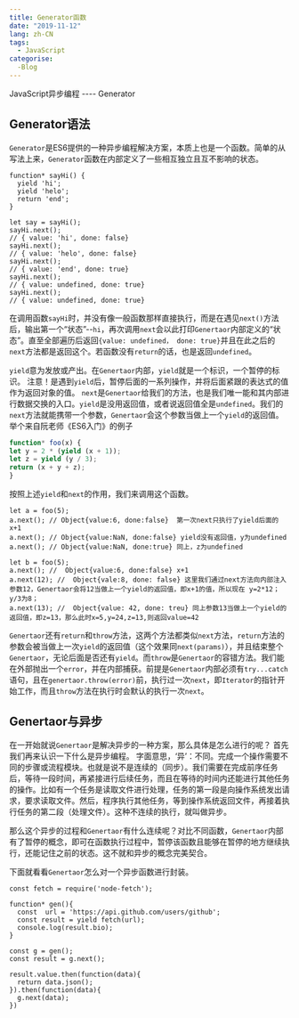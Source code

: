 ```yaml
---
title: Generator函数
date: "2019-11-12"
lang: zh-CN
tags:
  - JavaScript
categorise:
  -Blog
---
```


JavaScript异步编程 ---- Generator



## Generator语法
`Generator`是ES6提供的一种异步编程解决方案，本质上也是一个函数。简单的从写法上来，`Generator`函数在内部定义了一些相互独立且互不影响的状态。

```JS
function* sayHi() {
  yield 'hi';
  yield 'helo';
  return 'end';
}

let say = sayHi();
sayHi.next();
// { value: 'hi', done: false}
sayHi.next();
// { value: 'helo', done: false}
sayHi.next();
// { value: 'end', done: true}
sayHi.next();
// { value: undefined, done: true}
sayHi.next();
// { value: undefined, done: true}
```
在调用函数`sayHi`时，并没有像一般函数那样直接执行，而是在遇见`next()`方法后，输出第一个“状态”--`hi`，再次调用`next`会以此打印`Genertaor`内部定义的“状态”。直至全部遍历后返回`{value: undefined， done: true}`并且在此之后的`next`方法都是返回这个。若函数没有`return`的话，也是返回`undefined`。

`yield`意为发放或产出。在`Genertaor`内部，`yield`就是一个标识，一个暂停的标识。
注意！是遇到`yield`后，暂停后面的一系列操作，并将后面紧跟的表达式的值作为返回对象的值。
`next`是`Genertaor`给我们的方法，也是我们唯一能和其内部进行数据交换的入口。`yield`是没用返回值，或者说返回值全是`undefined`。我们的`next`方法就能携带一个参数，`Genertaor`会这个参数当做上一个`yield`的返回值。
举个来自阮老师《ES6入门》的例子

```js
function* foo(x) {
let y = 2 * (yield (x + 1));
let z = yield (y / 3);
return (x + y + z);
}
```
按照上述`yield`和`next`的作用，我们来调用这个函数。
```JS
let a = foo(5);
a.next(); // Object{value:6, done:false}  第一次next只执行了yield后面的 x+1
a.next(); // Object{value:NaN, done:false} yield没有返回值，y为undefined
a.next(); // Object{value:NaN, done:true} 同上，z为undefined

let b = foo(5);
a.next(); //  Object{value:6, done:false} x+1
a.next(12); //  Object{vale:8, done: false} 这里我们通过next方法向内部注入参数12，Genertaor会将12当做上一个yield的返回值，即x+1的值，所以现在 y=2*12；y/3为8；
a.next(13); //  Object{value: 42, done: treu} 同上参数13当做上一个yield的返回值，即z=13，那么此时x=5,y=24,z=13,则返回value=42 
```
`Genertaor`还有`return`和`throw`方法，这两个方法都类似`next`方法，`return`方法的参数会被当做上一次`yield`的返回值（这个效果同`next(params)`），并且结束整个`Genertaor`，无论后面是否还有`yield`。而`throw`是`Genertaor`的容错方法。我们能在外部抛出一个`error`，并在内部捕获。前提是`Genertaor`内部必须有`try...catch`语句，且在`genertaor.throw(error)`前，执行过一次`next`，即`Iterator`的指针开始工作，而且`throw`方法在执行时会默认的执行一次`next`。

## Genertaor与异步
在一开始就说`Genertaor`是解决异步的一种方案，那么具体是怎么进行的呢？
首先我们再来认识一下什么是异步编程。
字面意思，‘异’：不同。完成一个操作需要不同的步骤或流程模块。也就是说不是连续的（同步）。我们需要在完成前序任务后，等待一段时间，再紧接进行后续任务，而且在等待的时间内还能进行其他任务的操作。比如有一个任务是读取文件进行处理，任务的第一段是向操作系统发出请求，要求读取文件。然后，程序执行其他任务，等到操作系统返回文件，再接着执行任务的第二段（处理文件）。这种不连续的执行，就叫做异步。

那么这个异步的过程和`Genertaor`有什么连续呢？对比不同函数，`Genertaor`内部有了暂停的概念，即可在函数执行过程中，暂停该函数且能够在暂停的地方继续执行，还能记住之前的状态。这不就和异步的概念完美契合。

下面就看看`Genertaor`怎么对一个异步函数进行封装。
```JS
const fetch = require('node-fetch');

function* gen(){
  const  url = 'https://api.github.com/users/github';
  const result = yield fetch(url);
  console.log(result.bio);
}

const g = gen();
const result = g.next();

result.value.then(function(data){
  return data.json();
}).then(function(data){
  g.next(data);
})
```
